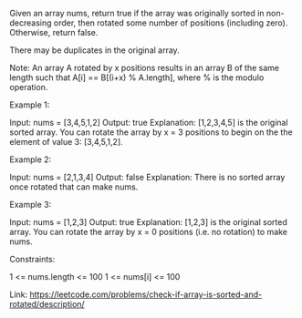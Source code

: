 Given an array nums, return true if the array was originally sorted in non-decreasing order, then rotated some number of positions (including zero). Otherwise, return false.

There may be duplicates in the original array.

Note: An array A rotated by x positions results in an array B of the same length such that A[i] == B[(i+x) % A.length], where % is the modulo operation.

Example 1:

Input: nums = [3,4,5,1,2]
Output: true
Explanation: [1,2,3,4,5] is the original sorted array.
You can rotate the array by x = 3 positions to begin on the the element of value 3: [3,4,5,1,2].

Example 2:

Input: nums = [2,1,3,4]
Output: false
Explanation: There is no sorted array once rotated that can make nums.

Example 3:

Input: nums = [1,2,3]
Output: true
Explanation: [1,2,3] is the original sorted array.
You can rotate the array by x = 0 positions (i.e. no rotation) to make nums.

Constraints:

1 <= nums.length <= 100
1 <= nums[i] <= 100

Link: https://leetcode.com/problems/check-if-array-is-sorted-and-rotated/description/

